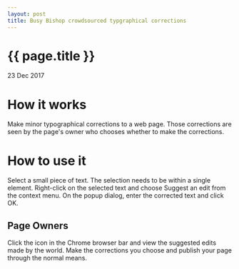 ```yaml
---
layout: post
title: Busy Bishop crowdsourced typgraphical corrections
---
```


{{ page.title }}
================

<p class="meta">23 Dec 2017</p>

<h1>How it works</h1>
Make minor typographical corrections to a web page. Those corrections are seen by the page's owner who chooses whether to make the corrections.

<h1>How to use it</h1> 
Select a small piece of text. The selection needs to be within a single element. Right-click on the selected text and choose Suggest an edit from the context menu. On the popup dialog, enter the corrected text and click OK.

<h2>Page Owners</h2>
Click the icon in the Chrome browser bar and view the suggested edits made by the world. Make the corrections you choose and publish your page through the normal means.